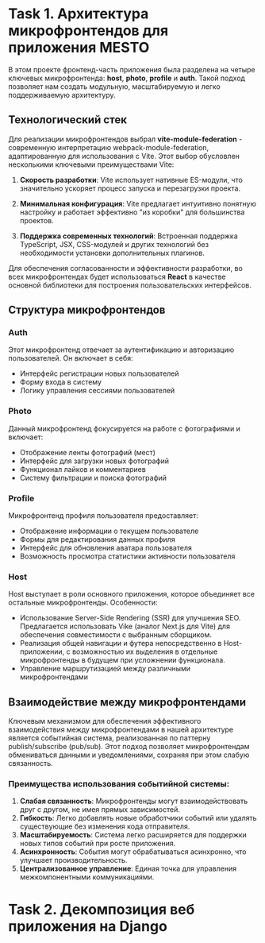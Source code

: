 # Task 1. Архитектура микрофронтендов для приложения MESTO

В этом проекте фронтенд-часть приложения была разделена на четыре ключевых микрофронтенда: **host**, **photo**, **profile** и **auth**. Такой подход позволяет нам создать модульную, масштабируемую и легко поддерживаемую архитектуру.

## Технологический стек

Для реализации микрофронтендов выбрал **vite-module-federation** - современную интерпретацию webpack-module-federation, адаптированную для использования с Vite. Этот выбор обусловлен несколькими ключевыми преимуществами Vite:

1. **Cкорость разработки**: Vite использует нативные ES-модули, что значительно ускоряет процесс запуска и перезагрузки проекта.

2. **Минимальная конфигурация**: Vite предлагает интуитивно понятную настройку и работает эффективно "из коробки" для большинства проектов.

3. **Поддержка современных технологий**: Встроенная поддержка TypeScript, JSX, CSS-модулей и других технологий без необходимости установки дополнительных плагинов.

Для обеспечения согласованности и эффективности разработки, во всех микрофронтендах будет использоваться **React** в качестве основной библиотеки для построения пользовательских интерфейсов.

## Структура микрофронтендов

### Auth

Этот микрофронтенд отвечает за аутентификацию и авторизацию пользователей. Он включает в себя:

- Интерфейс регистрации новых пользователей
- Форму входа в систему
- Логику управления сессиями пользователей

### Photo

Данный микрофронтенд фокусируется на работе с фотографиями и включает:

- Отображение ленты фотографий (мест)
- Интерфейс для загрузки новых фотографий
- Функционал лайков и комментариев
- Систему фильтрации и поиска фотографий

### Profile

Микрофронтенд профиля пользователя предоставляет:

- Отображение информации о текущем пользователе
- Формы для редактирования данных профиля
- Интерфейс для обновления аватара пользователя
- Возможность просмотра статистики активности пользователя

### Host

Host выступает в роли основного приложения, которое объединяет все остальные микрофронтенды. Особенности:

- Использование Server-Side Rendering (SSR) для улучшения SEO. Предлагается использовать Vike (аналог Next.js для Vite) для обеспечения совместимости с выбранным сборщиком.
- Реализация общей навигации и футера непосредственно в Host-приложении, с возможностью их выделения в отдельные микрофронтенды в будущем при усложнении функционала.
- Управление маршрутизацией между различными микрофронтендами

## Взаимодействие между микрофронтендами

Ключевым механизмом для обеспечения эффективного взаимодействия между микрофронтендами в нашей архитектуре является событийная система, реализованная по паттерну publish/subscribe (pub/sub). Этот подход позволяет микрофронтендам обмениваться данными и уведомлениями, сохраняя при этом слабую связанность.

### Преимущества использования событийной системы:

1. **Слабая связанность**: Микрофронтенды могут взаимодействовать друг с другом, не имея прямых зависимостей.
2. **Гибкость**: Легко добавлять новые обработчики событий или удалять существующие без изменения кода отправителя.
3. **Масштабируемость**: Система легко расширяется для поддержки новых типов событий при росте приложения.
4. **Асинхронность**: События могут обрабатываться асинхронно, что улучшает производительность.
5. **Централизованное управление**: Единая точка для управления межкомпонентными коммуникациями.

# Task 2. Декомпозиция веб приложения на Django
